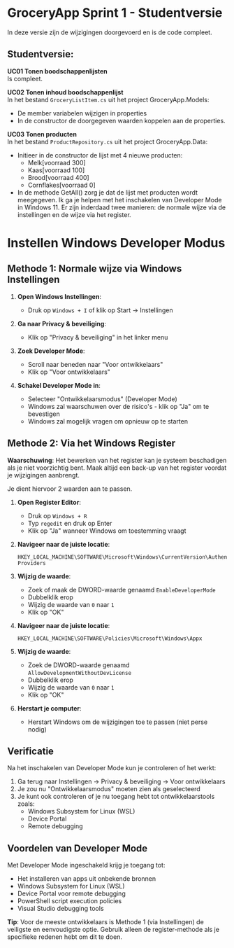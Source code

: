 # GroceryApp Sprint 1 - Studentversie  
In deze versie zijn de wijzigingen doorgevoerd en is de code compleet.  

## Studentversie:  
**UC01 Tonen boodschappenlijsten**  
Is compleet.

**UC02 Tonen inhoud boodschappenlijst**   
In het bestand `GroceryListItem.cs` uit het project GroceryApp.Models:
- De member variabelen wijzigen in properties
- In de constructor de doorgegeven waarden koppelen aan de properties.

**UC03 Tonen producten**  
In het bestand `ProductRepository.cs` uit het project GroceryApp.Data:
- Initieer in de constructor de lijst met 4 nieuwe producten:  
  - Melk[voorraad 300]
  - Kaas[voorraad 100]
  - Brood[voorraad 400]
  - Cornflakes[voorraad 0]
- In de methode GetAll() zorg je dat de lijst met producten wordt meegegeven.
Ik ga je helpen met het inschakelen van Developer Mode in Windows 11. Er zijn inderdaad twee manieren: de normale wijze via de instellingen en de wijze via het register.

# Instellen Windows Developer Modus

## Methode 1: Normale wijze via Windows Instellingen

1. **Open Windows Instellingen**:
   - Druk op `Windows + I` of klik op Start → Instellingen

2. **Ga naar Privacy & beveiliging**:
   - Klik op "Privacy & beveiliging" in het linker menu

3. **Zoek Developer Mode**:
   - Scroll naar beneden naar "Voor ontwikkelaars"
   - Klik op "Voor ontwikkelaars"

4. **Schakel Developer Mode in**:
   - Selecteer "Ontwikkelaarsmodus" (Developer Mode)
   - Windows zal waarschuwen over de risico's - klik op "Ja" om te bevestigen
   - Windows zal mogelijk vragen om opnieuw op te starten

## Methode 2: Via het Windows Register
**Waarschuwing**: Het bewerken van het register kan je systeem beschadigen als je niet voorzichtig bent. Maak altijd een back-up van het register voordat je wijzigingen aanbrengt.

Je dient hiervoor 2 waarden aan te passen.

1. **Open Register Editor**:
   - Druk op `Windows + R`
   - Typ `regedit` en druk op Enter
   - Klik op "Ja" wanneer Windows om toestemming vraagt

2. **Navigeer naar de juiste locatie**:
   ```
   HKEY_LOCAL_MACHINE\SOFTWARE\Microsoft\Windows\CurrentVersion\Authentication\Credential Providers
   ```

3. **Wijzig de waarde**:
   - Zoek of maak de DWORD-waarde genaamd `EnableDeveloperMode`
   - Dubbelklik erop
   - Wijzig de waarde van `0` naar `1`
   - Klik op "OK"

2. **Navigeer naar de juiste locatie**:
   ```
   HKEY_LOCAL_MACHINE\SOFTWARE\Policies\Microsoft\Windows\Appx
   ```

3. **Wijzig de waarde**:
   - Zoek de DWORD-waarde genaamd `AllowDevelopmentWithoutDevLicense`
   - Dubbelklik erop
   - Wijzig de waarde van `0` naar `1`
   - Klik op "OK"

4. **Herstart je computer**:
   - Herstart Windows om de wijzigingen toe te passen (niet perse nodig)

## Verificatie

Na het inschakelen van Developer Mode kun je controleren of het werkt:

1. Ga terug naar Instellingen → Privacy & beveiliging → Voor ontwikkelaars
2. Je zou nu "Ontwikkelaarsmodus" moeten zien als geselecteerd
3. Je kunt ook controleren of je nu toegang hebt tot ontwikkelaarstools zoals:
   - Windows Subsystem for Linux (WSL)
   - Device Portal
   - Remote debugging

## Voordelen van Developer Mode

Met Developer Mode ingeschakeld krijg je toegang tot:
- Het installeren van apps uit onbekende bronnen
- Windows Subsystem for Linux (WSL)
- Device Portal voor remote debugging
- PowerShell script execution policies
- Visual Studio debugging tools

**Tip**: Voor de meeste ontwikkelaars is Methode 1 (via Instellingen) de veiligste en eenvoudigste optie. Gebruik alleen de register-methode als je specifieke redenen hebt om dit te doen.
